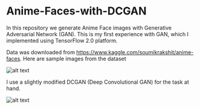 # Anime-Faces-with-DCGAN

In this repository we generate Anime Face images with Generative Adversarial Network (GAN). This is my first experience with GAN, which I implemented using TensorFlow 2.0 platform.

Data was downloaded from https://www.kaggle.com/soumikrakshit/anime-faces. Here are sample images from the dataset

![alt text](https://github.com/yernat-assylbekov/Anime-Faces-with-DCGAN/blob/master/images/images_from_train_set.png?raw=true)

I use a slightly modified DCGAN (Deep Convolutional GAN) for the task at hand.

![alt text](https://github.com/yernat-assylbekov/Anime-Faces-with-DCGAN/blob/master/images/anime_faces_generated.gif?raw=true)
